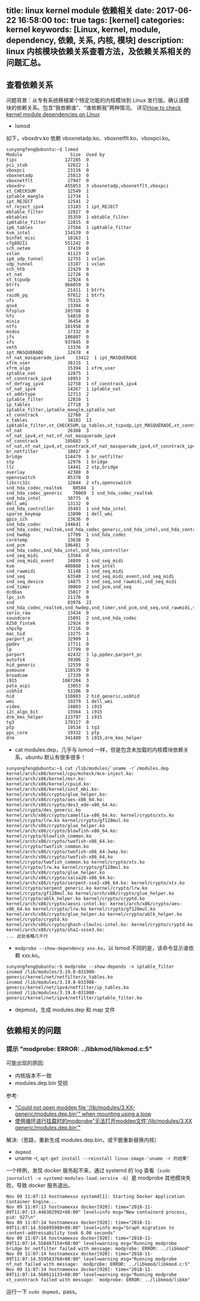 title: linux kernel module 依赖相关
date: 2017-06-22 16:58:00
toc: true
tags: [kernel]
categories: kernel
keywords: [Linux, kernel, module, dependency, 依赖, 关系, 内核, 模块]
description: linux 内核模块依赖关系查看方法，及依赖关系相关的问题汇总。
---

## 查看依赖关系

问题背景：从专有系统移植某个特定功能的内核模块到 Linux 发行版，确认该模块的依赖关系。包含“我依赖谁”、“谁依赖我”两种情况。
详见[How to check kernel module dependencies on Linux](http://xmodulo.com/how-to-check-kernel-module-dependencies-on-linux.html)

* lsmod

如下，vboxdrv.ko 依赖 vboxnetadp.ko、vboxnetflt.ko、vboxpci.ko。

```
sunyongfeng@ubuntu:~$ lsmod
Module                  Size  Used by
tipc                  127285  0
pci_stub               12622  1
vboxpci                23116  0
vboxnetadp             25813  0
vboxnetflt             27947  0
vboxdrv               455053  3 vboxnetadp,vboxnetflt,vboxpci
xt_CHECKSUM            12549  1
iptable_mangle         12734  1
ipt_REJECT             12541  2
nf_reject_ipv4         13183  1 ipt_REJECT
ebtable_filter         12827  0
ebtables               35359  1 ebtable_filter
ip6table_filter        12815  0
ip6_tables             27504  1 ip6table_filter
kvm_intel             154139  0
binfmt_misc            18163  1
cfg80211              551242  0
sch_netem              17419  0
vxlan                  41123  0
ip6_udp_tunnel         12755  1 vxlan
udp_tunnel             13187  1 vxlan
sch_htb                22429  0
xt_nat                 12726  0
xt_tcpudp              12924  6
btrfs                 968059  0
xor                    21411  1 btrfs
raid6_pq               97812  1 btrfs
ufs                    75315  0
qnx4                   13394  0
hfsplus               103788  0
hfs                    54819  0
minix                  36454  0
ntfs                  101958  0
msdos                  17332  0
jfs                   186807  0
xfs                   937845  0
veth                   13376  0
ipt_MASQUERADE         12678  4
nf_nat_masquerade_ipv4    13412  1 ipt_MASQUERADE
xfrm_user              36115  1
xfrm_algo              15394  1 xfrm_user
iptable_nat            12875  1
nf_conntrack_ipv4      18953  3
nf_defrag_ipv4         12758  1 nf_conntrack_ipv4
nf_nat_ipv4            14267  1 iptable_nat
xt_addrtype            12713  2
iptable_filter         12810  1
ip_tables              27718  3 iptable_filter,iptable_mangle,iptable_nat
xt_conntrack           12760  2
x_tables               34103  13 ip6table_filter,xt_CHECKSUM,ip_tables,xt_tcpudp,ipt_MASQUERADE,xt_conntrack,xt_nat,iptable_filter,ebtables,ipt_REJECT,iptable_mangle,ip6_tables,xt_addrtype
nf_nat                 26308  3 nf_nat_ipv4,xt_nat,nf_nat_masquerade_ipv4
nf_conntrack          105683  5 nf_nat,nf_nat_ipv4,xt_conntrack,nf_nat_masquerade_ipv4,nf_conntrack_ipv4
br_netfilter           18017  0
bridge                114479  1 br_netfilter
stp                    12976  1 bridge
llc                    14441  2 stp,bridge
overlay                42380  0
openvswitch            85378  0
libcrc32c              12644  2 xfs,openvswitch
snd_hda_codec_realtek    80584  1
snd_hda_codec_generic    70069  1 snd_hda_codec_realtek
snd_hda_intel          30775  6
dell_wmi               13132  0
snd_hda_controller     35493  1 snd_hda_intel
sparse_keymap          13890  1 dell_wmi
gpio_ich               13636  0
snd_hda_codec         144641  4 snd_hda_codec_realtek,snd_hda_codec_generic,snd_hda_intel,snd_hda_controller
snd_hwdep              17709  1 snd_hda_codec
coretemp               13638  0
snd_pcm               106401  3 snd_hda_codec,snd_hda_intel,snd_hda_controller
snd_seq_midi           13564  0
snd_seq_midi_event     14899  1 snd_seq_midi
kvm                   480880  1 kvm_intel
snd_rawmidi            31148  1 snd_seq_midi
snd_seq                63540  2 snd_seq_midi_event,snd_seq_midi
snd_seq_device         14875  3 snd_seq,snd_rawmidi,snd_seq_midi
snd_timer              30069  2 snd_pcm,snd_seq
dcdbas                 15017  0
lpc_ich                21176  0
snd                    83976  22 snd_hda_codec_realtek,snd_hwdep,snd_timer,snd_pcm,snd_seq,snd_rawmidi,snd_hda_codec_generic,snd_hda_codec,snd_hda_intel,snd_seq_device
serio_raw              13434  0
soundcore              15091  2 snd,snd_hda_codec
8250_fintek            12924  0
shpchp                 37216  0
mac_hid                13275  0
parport_pc             32909  1
ppdev                  17711  0
lp                     17799  0
parport                42432  3 lp,ppdev,parport_pc
autofs4                39306  2
hid_generic            12559  0
psmouse               118539  0
broadcom               17339  0
i915                 1087204  3
pata_acpi              13053  0
usbhid                 53106  0
hid                   110883  2 hid_generic,usbhid
wmi                    19379  1 dell_wmi
video                  24803  1 i915
i2c_algo_bit           13564  1 i915
drm_kms_helper        123797  1 i915
tg3                   179117  0
ptp                    19534  1 tg3
pps_core               19332  1 ptp
drm                   341489  5 i915,drm_kms_helper
```

* cat modules.dep，几乎与 lsmod 一样，但是包含未加载的内核模块依赖关系，ubuntu 默认有很多很多！

```
sunyongfeng@ubuntu:~$ cat /lib/modules/`uname -r`/modules.dep
kernel/arch/x86/kernel/cpu/mcheck/mce-inject.ko:
kernel/arch/x86/kernel/msr.ko:
kernel/arch/x86/kernel/cpuid.ko:
kernel/arch/x86/kernel/iosf_mbi.ko:
kernel/arch/x86/crypto/glue_helper.ko:
kernel/arch/x86/crypto/aes-x86_64.ko:
kernel/arch/x86/crypto/des3_ede-x86_64.ko: kernel/crypto/des_generic.ko
kernel/arch/x86/crypto/camellia-x86_64.ko: kernel/crypto/xts.ko kernel/crypto/lrw.ko kernel/crypto/gf128mul.ko kernel/arch/x86/crypto/glue_helper.ko
kernel/arch/x86/crypto/blowfish-x86_64.ko: kernel/crypto/blowfish_common.ko
kernel/arch/x86/crypto/twofish-x86_64.ko: kernel/crypto/twofish_common.ko
kernel/arch/x86/crypto/twofish-x86_64-3way.ko: kernel/arch/x86/crypto/twofish-x86_64.ko kernel/crypto/twofish_common.ko kernel/crypto/xts.ko kernel/crypto/lrw.ko kernel/crypto/gf128mul.ko kernel/arch/x86/crypto/glue_helper.ko
kernel/arch/x86/crypto/salsa20-x86_64.ko:
kernel/arch/x86/crypto/serpent-sse2-x86_64.ko: kernel/crypto/xts.ko kernel/crypto/serpent_generic.ko kernel/crypto/lrw.ko kernel/crypto/gf128mul.ko kernel/arch/x86/crypto/glue_helper.ko kernel/crypto/ablk_helper.ko kernel/crypto/cryptd.ko
kernel/arch/x86/crypto/aesni-intel.ko: kernel/arch/x86/crypto/aes-x86_64.ko kernel/crypto/lrw.ko kernel/crypto/gf128mul.ko kernel/arch/x86/crypto/glue_helper.ko kernel/crypto/ablk_helper.ko kernel/crypto/cryptd.ko
kernel/arch/x86/crypto/ghash-clmulni-intel.ko: kernel/crypto/cryptd.ko
kernel/arch/x86/crypto/sha1-ssse3.ko:
... 此处省略几千行
```

* `modprobe --show-dependency xxx.ko`，以 lsmod 不同的是，该命令显示谁依赖 xxx.ko。

```
sunyongfeng@ubuntu:~$ modprobe --show-depends -n iptable_filter
insmod /lib/modules/3.19.8-031908-generic/kernel/net/netfilter/x_tables.ko 
insmod /lib/modules/3.19.8-031908-generic/kernel/net/ipv4/netfilter/ip_tables.ko 
insmod /lib/modules/3.19.8-031908-generic/kernel/net/ipv4/netfilter/iptable_filter.ko 
```

* depmod，生成 modules.dep 和 map 文件

## 依赖相关的问题
### 提示 "modprobe: ERROR: ../libkmod/libkmod.c:5"

可能出现的原因:

* 内核版本不一致
* modules.dep.bin 受损

参考:

* [“Could not open moddep file '/lib/modules/3.XX-generic/modules.dep.bin'” when mounting using a loop](https://askubuntu.com/questions/459296/could-not-open-moddep-file-lib-modules-3-xx-generic-modules-dep-bin-when-mo) 
* [使用循环进行挂载时的modprobe"无法打开moddep文件'/lib/modules/3.XX generic/modules.dep.bin'"](https://www.helplib.com/ubuntu/article_159091)

解决:（思路，重新生成 modules.dep.bin，或干脆重新替换内核）

* `depmod`
* uname -r, `apt-get install --reinstall linux-image-'uname -r 的结果'`

一个样例，发现 docker 服务起不来，通过 systemd 的 log 查看（`sudo journalctl -u systemd-modules-load.service -b`）是 modprobe 其他模块失败，导致 docker 服务退出。

```
Nov 09 11:07:13 hostnamexxx systemd[1]: Starting Docker Application Container Engine...
Nov 09 11:07:13 hostnamexxx docker[920]: time="2018-11-09T11:07:13.446302992+08:00" level=info msg="New containerd process, pid: 927\n"
Nov 09 11:07:14 hostnamexxx docker[920]: time="2018-11-09T11:07:14.556895988+08:00" level=info msg="Graph migration to content-addressability took 0.00 seconds"
Nov 09 11:07:14 hostnamexxx docker[920]: time="2018-11-09T11:07:14.558487154+08:00" level=warning msg="Running modprobe bridge br_netfilter failed with message: modprobe: ERROR: ../libkmod"
Nov 09 11:07:14 hostnamexxx docker[920]: time="2018-11-09T11:07:14.559583768+08:00" level=warning msg="Running modprobe nf_nat failed with message: `modprobe: ERROR: ../libkmod/libkmod.c:5"
Nov 09 11:07:14 hostnamexxx docker[920]: time="2018-11-09T11:07:14.560611133+08:00" level=warning msg="Running modprobe xt_conntrack failed with message: `modprobe: ERROR: ../libkmod/libkm"
```

运行一下 `sudo depmod`，pass。
